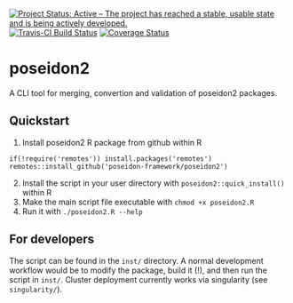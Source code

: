[![Project Status: Active – The project has reached a stable, usable state and is being actively developed.](https://www.repostatus.org/badges/latest/active.svg)](https://www.repostatus.org/#active)
[![Travis-CI Build Status](https://travis-ci.com/poseidon-framework/poseidon2.svg?branch=master)](https://travis-ci.com/poseidon-framework/poseidon2)
[![Coverage Status](https://img.shields.io/codecov/c/github/poseidon-framework/poseidon2/master.svg)](https://codecov.io/github/poseidon-framework/poseidon2?branch=master)

# poseidon2

A CLI tool for merging, convertion and validation of poseidon2 packages.

## Quickstart

1. Install poseidon2 R package from github within R 

```
if(!require('remotes')) install.packages('remotes')
remotes::install_github('poseidon-framework/poseidon2')
```

2. Install the script in your user directory with `poseidon2::quick_install()` within R
3. Make the main script file executable with `chmod +x poseidon2.R`
4. Run it with `./poseidon2.R --help`

## For developers

The script can be found in the `inst/` directory. A normal development workflow would be to modify the package, build it (!), and then run the script in `inst/`. Cluster deployment currently works via singularity (see `singularity/`).
